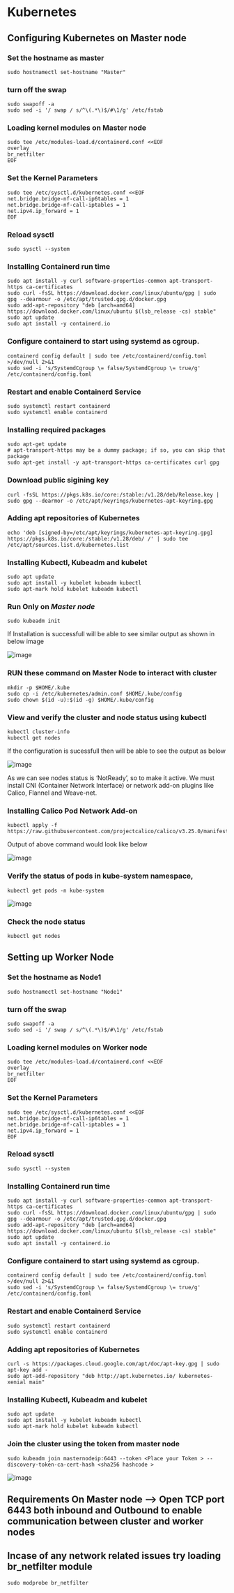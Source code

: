 # Kubernetes

## Configuring Kubernetes on Master node 

### Set the hostname as master
```
sudo hostnamectl set-hostname "Master"
```

### turn off the swap 
```
sudo swapoff -a
sudo sed -i '/ swap / s/^\(.*\)$/#\1/g' /etc/fstab
```
### Loading kernel modules on Master node
```
sudo tee /etc/modules-load.d/containerd.conf <<EOF
overlay
br_netfilter
EOF
```
### Set the Kernel Parameters
```
sudo tee /etc/sysctl.d/kubernetes.conf <<EOF
net.bridge.bridge-nf-call-ip6tables = 1
net.bridge.bridge-nf-call-iptables = 1
net.ipv4.ip_forward = 1
EOF
```

### Reload sysctl
```
sudo sysctl --system
```
### Installing Containerd run time
```
sudo apt install -y curl software-properties-common apt-transport-https ca-certificates
sudo curl -fsSL https://download.docker.com/linux/ubuntu/gpg | sudo gpg --dearmour -o /etc/apt/trusted.gpg.d/docker.gpg
sudo add-apt-repository "deb [arch=amd64] https://download.docker.com/linux/ubuntu $(lsb_release -cs) stable"
sudo apt update
sudo apt install -y containerd.io
```
### Configure containerd to start using systemd as cgroup.
```
containerd config default | sudo tee /etc/containerd/config.toml >/dev/null 2>&1
sudo sed -i 's/SystemdCgroup \= false/SystemdCgroup \= true/g' /etc/containerd/config.toml
```
### Restart and enable Containerd Service
```
sudo systemctl restart containerd
sudo systemctl enable containerd
```
### Installing required packages
```
sudo apt-get update
# apt-transport-https may be a dummy package; if so, you can skip that package
sudo apt-get install -y apt-transport-https ca-certificates curl gpg
```

### Download public sigining key
```
curl -fsSL https://pkgs.k8s.io/core:/stable:/v1.28/deb/Release.key | sudo gpg --dearmor -o /etc/apt/keyrings/kubernetes-apt-keyring.gpg
```

### Adding apt repositories of Kubernetes
```
echo 'deb [signed-by=/etc/apt/keyrings/kubernetes-apt-keyring.gpg] https://pkgs.k8s.io/core:/stable:/v1.28/deb/ /' | sudo tee /etc/apt/sources.list.d/kubernetes.list
```

### Installing Kubectl, Kubeadm and kubelet
```
sudo apt update
sudo apt install -y kubelet kubeadm kubectl
sudo apt-mark hold kubelet kubeadm kubectl
```
### Run Only on *Master node*
```
sudo kubeadm init
```
If Installation is successfull will be able to see similar output as shown in below image

![image](https://user-images.githubusercontent.com/36833442/224369698-ee5ca036-1eed-44aa-9d84-ef0ed68f4e1b.png)

### RUN these command on Master Node to interact with cluster
```
mkdir -p $HOME/.kube
sudo cp -i /etc/kubernetes/admin.conf $HOME/.kube/config
sudo chown $(id -u):$(id -g) $HOME/.kube/config
```
### View and verify the cluster and node status using kubectl
```
kubectl cluster-info
kubectl get nodes
```
If the configuration is sucessfull then will be able to see the output as below

![image](https://user-images.githubusercontent.com/36833442/224370698-6f18f9f7-bdd3-46cb-8f9b-e5a1dee4c4ca.png)

As we can see nodes status is ‘NotReady’, so to make it active. We must install CNI (Container Network Interface) or network add-on plugins like Calico, Flannel and Weave-net.

### Installing Calico Pod Network Add-on 
```
kubectl apply -f https://raw.githubusercontent.com/projectcalico/calico/v3.25.0/manifests/calico.yaml
```
Output of above command would look like below

![image](https://user-images.githubusercontent.com/36833442/224371550-20669930-8cd8-4564-8f83-870a39181570.png)

### Verify the status of pods in kube-system namespace,
```
kubectl get pods -n kube-system
```
![image](https://user-images.githubusercontent.com/36833442/224371906-735e77a5-cd36-4a02-a1e7-9ea46269199a.png)

### Check the node status 
```
kubectl get nodes
```

## Setting up Worker Node

### Set the hostname as Node1
```
sudo hostnamectl set-hostname "Node1"
```

### turn off the swap 
```
sudo swapoff -a
sudo sed -i '/ swap / s/^\(.*\)$/#\1/g' /etc/fstab
```
### Loading kernel modules on Worker node
```
sudo tee /etc/modules-load.d/containerd.conf <<EOF
overlay
br_netfilter
EOF
```
### Set the Kernel Parameters
```
sudo tee /etc/sysctl.d/kubernetes.conf <<EOF
net.bridge.bridge-nf-call-ip6tables = 1
net.bridge.bridge-nf-call-iptables = 1
net.ipv4.ip_forward = 1
EOF
```

### Reload sysctl
```
sudo sysctl --system
```
### Installing Containerd run time
```
sudo apt install -y curl software-properties-common apt-transport-https ca-certificates
sudo curl -fsSL https://download.docker.com/linux/ubuntu/gpg | sudo gpg --dearmour -o /etc/apt/trusted.gpg.d/docker.gpg
sudo add-apt-repository "deb [arch=amd64] https://download.docker.com/linux/ubuntu $(lsb_release -cs) stable"
sudo apt update
sudo apt install -y containerd.io
```
### Configure containerd to start using systemd as cgroup.
```
containerd config default | sudo tee /etc/containerd/config.toml >/dev/null 2>&1
sudo sed -i 's/SystemdCgroup \= false/SystemdCgroup \= true/g' /etc/containerd/config.toml
```
### Restart and enable Containerd Service
```
sudo systemctl restart containerd
sudo systemctl enable containerd
```
### Adding apt repositories of Kubernetes
```
curl -s https://packages.cloud.google.com/apt/doc/apt-key.gpg | sudo apt-key add -
sudo apt-add-repository "deb http://apt.kubernetes.io/ kubernetes-xenial main"
```

### Installing Kubectl, Kubeadm and kubelet
```
sudo apt update
sudo apt install -y kubelet kubeadm kubectl
sudo apt-mark hold kubelet kubeadm kubectl
```
### Join the cluster using the token from master node
```
sudo kubeadm join masternodeip:6443 --token <Place your Token > --discovery-token-ca-cert-hash <sha256 hashcode >
```
![image](https://user-images.githubusercontent.com/36833442/224373377-b46f787b-b63c-473a-bdaf-77025b11c26d.png)


## Requirements On Master node --> Open TCP port 6443 both inbound and Outbound to enable communication between cluster and worker nodes

## Incase of any network related issues try loading br_netfilter module

```
sudo modprobe br_netfilter
```
